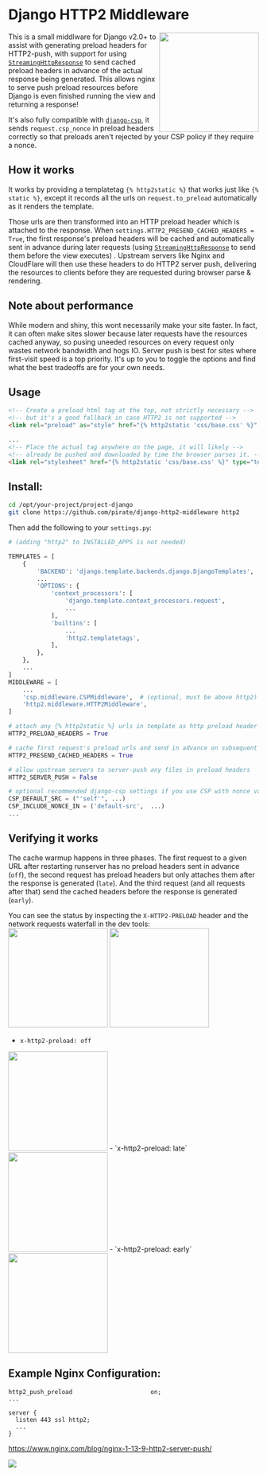 # Django HTTP2 Middleware

<img src="https://blog.golang.org/h2push/serverpush.svg" height="200px" align="right">

This is a small middlware for Django v2.0+ to assist with generating preload headers for HTTP2-push, with support for using [`StreamingHttpResponse`](https://docs.djangoproject.com/en/2.2/ref/request-response/#django.http.StreamingHttpResponse) to send cached preload headers in advance of the actual response being generated. This allows nginx to serve push preload resources before
Django is even finished running the view and returning a response!

It's also fully compatible with [`django-csp`](https://django-csp.readthedocs.io/en/latest/configuration.html), it sends `request.csp_nonce` 
in preload headers correctly so that preloads aren't rejected by your CSP policy if they require a nonce.

## How it works

It works by providing a templatetag `{% http2static %}` that works just
like `{% static %}`, except it records all the urls on `request.to_preload` automatically as it renders the template.

Those urls are then transformed into an HTTP preload header which is attached to the response. When `settings.HTTP2_PRESEND_CACHED_HEADERS = True`, the first response's preload headers will be cached and automatically sent in advance during later requests (using [`StreamingHttpResponse`](https://docs.djangoproject.com/en/2.2/ref/request-response/#django.http.StreamingHttpResponse) to send them before the view executes) . Upstream servers like Nginx and CloudFlare will then use these headers to do HTTP2 server push, delivering the resources to clients before they are requested during browser parse & rendering.

## Note about performance

While modern and shiny, this wont necessarily make your site faster. In fact, it can often make sites slower because later requests have the resources cached anyway, so pusing uneeded resources on every request only wastes network bandwidth and hogs IO. Server push is best for sites where first-visit speed is a top priority.  It's up to you to toggle the options and find what the best tradeoffs are for your own needs.

## Usage
```html
<!-- Create a preload html tag at the top, not strictly necessary -->
<!-- but it's a good fallback in case HTTP2 is not supported -->
<link rel="preload" as="style" href="{% http2static 'css/base.css' %}" crossorigin nonce="{{request.csp_nonce}}">

...
<!-- Place the actual tag anywhere on the page, it will likely -->
<!-- already be pushed and downloaded by time the browser parses it. -->
<link rel="stylesheet" href="{% http2static 'css/base.css' %}" type="text/css" crossorigin nonce="{{request.csp_nonce}}">
```

## Install:

```bash
cd /opt/your-project/project-django
git clone https://github.com/pirate/django-http2-middleware http2
```

Then add the following to your `settings.py`:
```python
# (adding "http2" to INSTALLED_APPS is not needed)

TEMPLATES = [
    {
        'BACKEND': 'django.template.backends.django.DjangoTemplates',
        ...
        'OPTIONS': {
            'context_processors': [
                'django.template.context_processors.request',
                ...
            ],
            'builtins': [
                ...
                'http2.templatetags',
            ],
        },
    },
    ...
]
MIDDLEWARE = [
    ...
    'csp.middleware.CSPMiddleware',  # (optional, must be above http2)
    'http2.middleware.HTTP2Middleware',
]

# attach any {% http2static %} urls in template as http preload header
HTTP2_PRELOAD_HEADERS = True

# cache first request's preload urls and send in advance on subsequent requests
HTTP2_PRESEND_CACHED_HEADERS = True

# allow upstream servers to server-push any files in preload headers
HTTP2_SERVER_PUSH = False

# optional recommended django-csp settings if you use CSP with nonce validation
CSP_DEFAULT_SRC = ("'self'", ...)
CSP_INCLUDE_NONCE_IN = ('default-src',  ...)
...
```

## Verifying it works

The cache warmup happens in three phases.  The first request to a given URL
after restarting runserver has no preload headers sent in advance (`off`), the second request has preload headers but only
attaches them after the response is generated (`late`).  And the third request
(and all requests after that) send the cached headers before the response is generated (`early`).

You can see the status by inspecting the `X-HTTP2-PRELOAD` header and the network requests waterfall in the dev tools:  
<img src="https://i.imgur.com/cHRF8ZF.png" width="200px">
<img src="https://i.imgur.com/cHRF8ZF.png" width="200px">

- `x-http2-preload: off`
<img src="https://i.imgur.com/sN5Rmjn.png" width="200px">
- `x-http2-preload: late`
<img src="https://i.imgur.com/pSOcGQy.png" width="200px">
- `x-http2-preload: early`
<img src="https://i.imgur.com/ouRu1rf.png" width="200px">



## Example Nginx Configuration:
```nginx
http2_push_preload                      on;
...

server {
  listen 443 ssl http2;
  ...
}
```

https://www.nginx.com/blog/nginx-1-13-9-http2-server-push/

<img src="https://www.nginx.com/wp-content/uploads/2018/02/http2-server-push-testing-results.png">
